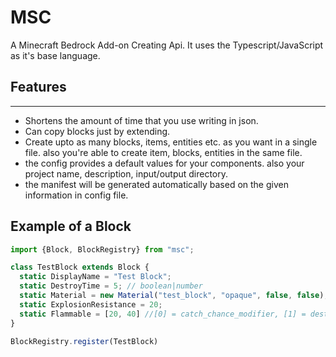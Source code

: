 # MSC

A Minecraft Bedrock Add-on Creating Api.
It uses the Typescript/JavaScript as it's base language.

## Features
_______________
- Shortens the amount of time that you use writing in json.
- Can copy blocks just by extending.
- Create upto as many blocks, items, entities etc. as you want in a single file. also you're able to create item, blocks, entities in the same file.
- the config provides a default values for your components. also your project name, description, input/output directory.
- the manifest will be generated automatically based on the given information in config file.


## Example of a Block
```javascript
import {Block, BlockRegistry} from "msc";

class TestBlock extends Block {
  static DisplayName = "Test Block";
  static DestroyTime = 5; // boolean|number
  static Material = new Material("test_block", "opaque", false, false);
  static ExplosionResistance = 20;
  static Flammable = [20, 40] //[0] = catch_chance_modifier, [1] = destroy_chance_modifier
}

BlockRegistry.register(TestBlock)
```
  